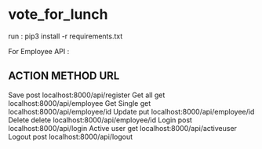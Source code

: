 # vote_for_lunch

run : pip3 install -r requirements.txt

For Employee API :

ACTION      METHOD      URL
--------------------------------------------------------
Save        post        localhost:8000/api/register
Get all     get         localhost:8000/api/employee 
Get Single  get         localhost:8000/api/employee/id
Update      put         localhost:8000/api/employee/id
Delete      delete      localhost:8000/api/employee/id
Login       post        localhost:8000/api/login
Active user get         localhost:8000/api/activeuser
Logout      post        localhost:8000/api/logout
